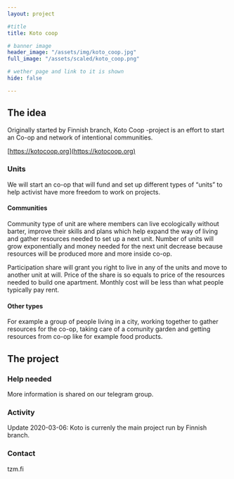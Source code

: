 ```yaml
---
layout: project

#title
title: Koto coop

# banner image
header_image: "/assets/img/koto_coop.jpg"
full_image: "/assets/scaled/koto_coop.png"

# wether page and link to it is shown
hide: false

---
```


## The idea
Originally started by Finnish branch, Koto Coop -project is an effort to start an Co-op and network of intentional communities.

[https://kotocoop.org](https://kotocoop.org)

<!--more-->

### Units

We will start an co-op that will fund and set up different types of “units” to help activist have more freedom to work on projects.

#### Communities
Community type of unit are where members can live ecologically without barter, improve their skills and plans which help expand the way of living and gather resources needed to set up a next unit. 
Number of units will grow exponentially and money needed for the next unit decrease because resources will be produced more and more inside co-op.

Participation share will grant you right to live in any of the units and move to another unit at will. Price of the share is so equals to price of the resources needed to build one apartment. Monthly cost will be less than what people typically pay rent.

#### Other types
For example a group of people living in a city, working together to gather resources for the co-op, taking care of a comunity garden and getting resources from co-op like for example food products. 


## The project

### Help needed

More information is shared on our telegram group.

### Activity

Update 2020-03-06: Koto is currenly the main project run by Finnish branch.

### Contact

tzm.fi
